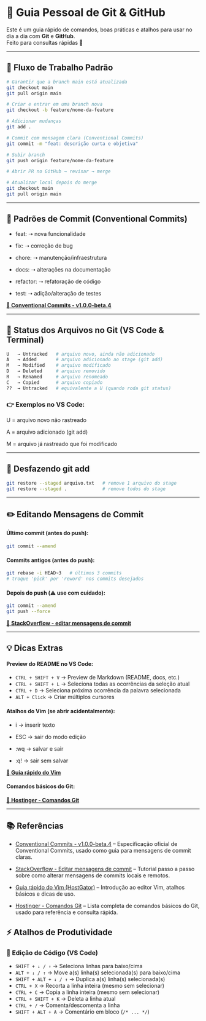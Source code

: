 # 📘 Guia Pessoal de Git & GitHub

Este é um guia rápido de comandos, boas práticas e atalhos para usar no dia a dia com **Git** e **GitHub**.  
Feito para consultas rápidas 🚀

---

## 📑 Fluxo de Trabalho Padrão

```bash
# Garantir que a branch main está atualizada
git checkout main
git pull origin main

# Criar e entrar em uma branch nova
git checkout -b feature/nome-da-feature

# Adicionar mudanças
git add .

# Commit com mensagem clara (Conventional Commits)
git commit -m "feat: descrição curta e objetiva"

# Subir branch
git push origin feature/nome-da-feature

# Abrir PR no GitHub → revisar → merge

# Atualizar local depois do merge
git checkout main
git pull origin main
```

---

## 📝 Padrões de Commit (Conventional Commits)

- feat: ➝ nova funcionalidade

- fix: ➝ correção de bug

- chore: ➝ manutenção/infraestrutura

- docs: ➝ alterações na documentação

- refactor: ➝ refatoração de código

- test: ➝ adição/alteração de testes

[**🔗 Conventional Commits - v1.0.0-beta.4**](https://www.conventionalcommits.org/pt-br/v1.0.0-beta.4/#especifica%c3%a7%c3%a3o)

---

## 📂 Status dos Arquivos no Git (VS Code & Terminal)
```bash
U   → Untracked   # arquivo novo, ainda não adicionado
A   → Added       # arquivo adicionado ao stage (git add)
M   → Modified    # arquivo modificado
D   → Deleted     # arquivo removido
R   → Renamed     # arquivo renomeado
C   → Copied      # arquivo copiado
??  → Untracked   # equivalente a U (quando roda git status)
```


### 👉 Exemplos no VS Code:

U = arquivo novo não rastreado

A = arquivo adicionado (git add)

M = arquivo já rastreado que foi modificado

---

## 🔄 Desfazendo git add

```bash
git restore --staged arquivo.txt   # remove 1 arquivo do stage
git restore --staged .             # remove todos do stage
```

---

## ✏️ Editando Mensagens de Commit

#### Último commit (antes do push):
```bash
git commit --amend
```

#### Commits antigos (antes do push):
```bash
git rebase -i HEAD~3   # últimos 3 commits
# troque 'pick' por 'reword' nos commits desejados
```

#### Depois do push (⚠️ use com cuidado):
```bash
git commit --amend
git push --force
```

[**🔗 StackOverflow - editar mensagens de commit**](https://pt.stackoverflow.com/questions/61429/como-editar-uma-mensagem-de-commit-incorreta-no-git)

---

## 💡 Dicas Extras

#### Preview do README no VS Code:
- `CTRL + SHIFT + V` → Preview de Markdown (README, docs, etc.)  
- `CTRL + SHIFT + L` → Seleciona todas as ocorrências da seleção atual  
- `CTRL + D` → Seleciona próxima ocorrência da palavra selecionada  
- `ALT + Click` → Criar múltiplos cursores  
#### Atalhos do Vim (se abrir acidentalmente):

- i → inserir texto

- ESC → sair do modo edição

- :wq → salvar e sair

- :q! → sair sem salvar

[**🔗 Guia rápido do Vim**](https://www.hostgator.com.br/blog/como-usar-o-editor-de-texto-vim-do-linux/)

#### Comandos básicos do Git:
[**🔗 Hostinger - Comandos Git**](https://www.hostinger.com/br/tutoriais/comandos-git)

---

## 📚 Referências

- [Conventional Commits - v1.0.0-beta.4](https://www.conventionalcommits.org/pt-br/v1.0.0-beta.4/#especificacao) – Especificação oficial de Conventional Commits, usado como guia para mensagens de commit claras.  

- [StackOverflow - Editar mensagens de commit](https://pt.stackoverflow.com/questions/61429/como-editar-uma-mensagem-de-commit-incorreta-no-git) – Tutorial passo a passo sobre como alterar mensagens de commits locais e remotos.  

- [Guia rápido do Vim (HostGator)](https://www.hostgator.com.br/blog/como-usar-o-editor-de-texto-vim-do-linux/) – Introdução ao editor Vim, atalhos básicos e dicas de uso.  

- [Hostinger - Comandos Git](https://www.hostinger.com/br/tutoriais/comandos-git) – Lista completa de comandos básicos do Git, usado para referência e consulta rápida.

## ⚡ Atalhos de Produtividade

### 📄 Edição de Código (VS Code)
- `SHIFT + ↓ / ↑` → Seleciona linhas para baixo/cima  
- `ALT + ↓ / ↑` → Move a(s) linha(s) selecionada(s) para baixo/cima  
- `SHIFT + ALT + ↓ / ↑` → Duplica a(s) linha(s) selecionada(s)  
- `CTRL + X` → Recorta a linha inteira (mesmo sem selecionar)  
- `CTRL + C` → Copia a linha inteira (mesmo sem selecionar)  
- `CTRL + SHIFT + K` → Deleta a linha atual  
- `CTRL + /` → Comenta/descomenta a linha  
- `SHIFT + ALT + A` → Comentário em bloco (`/* ... */`) 